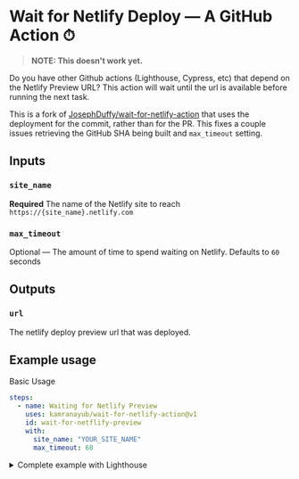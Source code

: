 # Wait for Netlify Deploy — A GitHub Action ⏱

> **NOTE: This doesn't work yet.**

Do you have other Github actions (Lighthouse, Cypress, etc) that depend on the Netlify Preview URL? This action will wait until the url is available before running the next task.

This is a fork of [JosephDuffy/wait-for-netlify-action](https://github.com/JosephDuffy/wait-for-netlify-action) that uses the deployment for the commit, rather than for the PR. This fixes a couple issues retrieving the GitHub SHA being built and `max_timeout` setting.

## Inputs

### `site_name`

**Required** The name of the Netlify site to reach `https://{site_name}.netlify.com`

### `max_timeout`

Optional — The amount of time to spend waiting on Netlify. Defaults to `60` seconds

## Outputs

### `url`

The netlify deploy preview url that was deployed.

## Example usage

Basic Usage

```yaml
steps:
  - name: Waiting for Netlify Preview
    uses: kamranayub/wait-for-netlify-action@v1
    id: wait-for-netflify-preview
    with:
      site_name: "YOUR_SITE_NAME"
      max_timeout: 60
```

<details>
<summary>Complete example with Lighthouse</summary>
<br />

```yaml
name: Lighthouse

on: [pull_request]

jobs:
  build:
    runs-on: ubuntu-latest

    steps:
      - uses: actions/checkout@v1
      - name: Use Node.js 12.x
        uses: actions/setup-node@v1
        with:
          node-version: 12.x
      - name: Install
        run: |
          npm ci
      - name: Build
        run: |
          npm run build
      - name: Waiting for 200 from the Netlify Preview
        uses: kamranayub/wait-for-netlify-action@v1
        id: wait-for-netflify-preview
        with:
          site_name: "YOUR_SITE_NAME"
      - name: Lighthouse CI
        run: |
          npm install -g @lhci/cli@0.3.x
          lhci autorun --upload.target=temporary-public-storage --collect.url=${{ steps.wait-for-netflify-preview.outputs.url }} || echo "LHCI failed!"
        env:
          LHCI_GITHUB_APP_TOKEN: ${{ secrets.LHCI_GITHUB_APP_TOKEN }}
```

</details>
